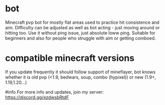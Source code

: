 # bot
Minecraft pvp bot for mostly flat areas used to practice hit consistence and aim. 
Difficulty can be adjusted as well as bot acting - just moving around or hitting too.
Use it without ping issue, just absolute loww ping. Suitable for beginners and also for people who struggle with aim or getting comboed.

# compatible minecraft versions
If you update frequently it should follow support of mineflayer, bot knows whether it is old pvp (<1.9, bedwars, soup, combo (hypixel)) or new (1.9+, 1.19,1.20...)

#info
For more info and updates, join my server: https://discord.gg/ezdwsbRtdF
